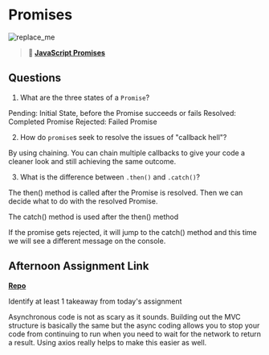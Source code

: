 # Promises

![replace_me](https://codeworks.blob.core.windows.net/public/assets/img/illustrations/placeholder.svg)

> **📖 [JavaScript Promises](https://codeworksacademy.com/fs-student-guide/resources/wk4/02-Promises)**

## Questions

1. What are the three states of a `Promise`?

Pending: Initial State, before the Promise succeeds or fails
Resolved: Completed Promise
Rejected: Failed Promise

2. How do `promise`s seek to resolve the issues of "callback hell"?

By using chaining. You can chain multiple callbacks to give your code a cleaner look and still achieving the same outcome.

3. What is the difference between `.then()` and `.catch()`?

The then() method is called after the Promise is resolved. Then we can decide what to do with the resolved Promise.

The catch() method is used after the then() method

If the promise gets rejected, it will jump to the catch() method and this time we will see a different message on the console.

## Afternoon Assignment Link

**[Repo](https://github.com/TimothyMcCormick/mvcGregslist)**

Identify at least 1 takeaway from today's assignment

Asynchronous code is not as scary as it sounds. Building out the MVC structure is basically the same but the async coding allows you to stop your code from continuing to run when you need to wait for the network to return a result. Using axios really helps to make this easier as well. 